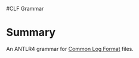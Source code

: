 #CLF Grammar

# Summary

An ANTLR4 grammar for [Common Log Format](https://en.wikipedia.org/wiki/Common_Log_Format) files.





